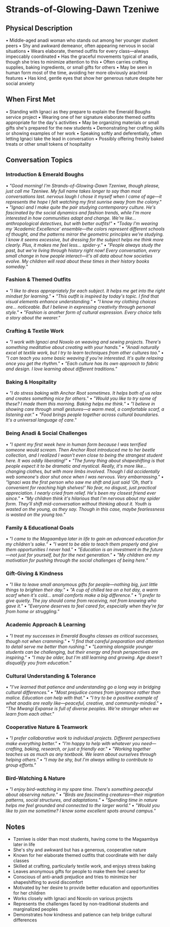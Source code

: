 # Strands-of-Glowing-Dawn Tzeniwe

## Physical Description
• Middle-aged anadi woman who stands out among her younger student peers
• Shy and awkward demeanor, often appearing nervous in social situations
• Wears elaborate, themed outfits for every class—always impeccably coordinated
• Has the graceful movements typical of anadis, though she tries to minimize attention to this
• Often carries crafting supplies, baking ingredients, or small gifts for others
• May be seen in human form most of the time, avoiding her more obviously arachnid features
• Has kind, gentle eyes that show her generous nature despite her social anxiety

## When First Met
• Standing with Ignaci as they prepare to explain the Emerald Boughs service project
• Wearing one of her signature elaborate themed outfits appropriate for the day's activities
• May be organizing materials or small gifts she's prepared for the new students
• Demonstrating her crafting skills or showing examples of her work
• Speaking softly and deferentially, often letting Ignaci take the lead in conversation
• Possibly offering freshly baked treats or other small tokens of hospitality

## Conversation Topics

### **Introduction & Emerald Boughs**
• *"Good morning! I'm Strands-of-Glowing-Dawn Tzeniwe, though please, just call me Tzeniwe. My full name takes longer to say than most conversations last. *nervous laugh* I chose it myself when I came of age—it represents the hope I felt watching my first sunrise away from the colony."*
• *"Ignaci and I make quite the pair studying contemporary culture. He's fascinated by the social dynamics and fashion trends, while I'm more interested in how communities adapt and change. We're like... anthropological detectives, but with better outfits!"*
• *"Today I'm wearing my 'Academic Excellence' ensemble—the colors represent different schools of thought, and the patterns mirror the geometric principles we're studying. I know it seems excessive, but dressing for the subject helps me think more clearly. Plus, it makes me feel less... spider-y."*
• *"People always study the past, but we're living through history right now! Every conversation, every small change in how people interact—it's all data about how societies evolve. My children will read about these times in their history books someday."*

### **Fashion & Themed Outfits**
• *"I like to dress appropriately for each subject. It helps me get into the right mindset for learning."*
• *"This outfit is inspired by today's topic. I find that visual elements enhance understanding."*
• *"I know my clothing choices are... noticeable. But I believe in expressing creativity through personal style."*
• *"Fashion is another form of cultural expression. Every choice tells a story about the wearer."*

### **Crafting & Textile Work**
• *"I work with Ignaci and Noxolo on weaving and sewing projects. There's something meditative about creating with your hands."*
• *"Anadi naturally excel at textile work, but I try to learn techniques from other cultures too."*
• *"I can teach you some basic weaving if you're interested. It's quite relaxing once you get the rhythm."*
• *"Each culture has its own approach to fabric and design. I love learning about different traditions."*

### **Baking & Hospitality**
• *"I do stress baking with Anchor Root sometimes. It helps both of us relax and creates something nice for others."*
• *"Would you like to try some of these? I made them this morning. Baking helps me think."*
• *"I believe in showing care through small gestures—a warm meal, a comfortable scarf, a listening ear."*
• *"Food brings people together across cultural boundaries. It's a universal language of care."*

### **Being Anadi & Social Challenges**
• *"I spent my first week here in human form because I was terrified someone would scream. Then Anchor Root introduced me to her beetle collection, and I realized I wasn't even close to being the strangest student here. It was oddly liberating!"*
• *"The funny thing about shapeshifting is that people expect it to be dramatic and mystical. Really, it's more like... changing clothes, but with more limbs involved. Though I did accidentally web someone's door shut once when I was nervous. Very embarrassing."*
• *"Ignaci was the first person who saw me shift and just said 'Oh, that's convenient for reaching high shelves!' No fear, no disgust, just practical appreciation. I nearly cried from relief. He's been my closest friend ever since."*
• *"My children think it's hilarious that I'm nervous about my spider form. They'll shift mid-conversation without thinking about it. Youth is wasted on the young, as they say. Though in this case, maybe fearlessness is wasted on the young too."*

### **Family & Educational Goals**
• *"I came to the Magaambya later in life to gain an advanced education for my children's sake."*
• *"I want to be able to teach them properly and give them opportunities I never had."*
• *"Education is an investment in the future—not just for yourself, but for the next generation."*
• *"My children are my motivation for pushing through the social challenges of being here."*

### **Gift-Giving & Kindness**
• *"I like to leave small anonymous gifts for people—nothing big, just little things to brighten their day."*
• *"A cup of chilled tea on a hot day, a warm scarf when it's cold... small comforts make a big difference."*
• *"I prefer to give quietly. The joy should come from receiving, not from knowing who gave it."*
• *"Everyone deserves to feel cared for, especially when they're far from home or struggling."*

### **Academic Approach & Learning**
• *"I treat my successes in Emerald Boughs classes as critical successes, though not when cramming."*
• *"I find that careful preparation and attention to detail serve me better than rushing."*
• *"Learning alongside younger students can be challenging, but their energy and fresh perspectives are inspiring."*
• *"I may be older, but I'm still learning and growing. Age doesn't disqualify you from education."*

### **Cultural Understanding & Tolerance**
• *"I've learned that patience and understanding go a long way in bridging cultural differences."*
• *"Most prejudice comes from ignorance rather than malice. Education can help with that."*
• *"I try to be a positive example of what anadis are really like—peaceful, creative, and community-minded."*
• *"The Mwangi Expanse is full of diverse peoples. We're stronger when we learn from each other."*

### **Cooperative Nature & Teamwork**
• *"I prefer collaborative work to individual projects. Different perspectives make everything better."*
• *"I'm happy to help with whatever you need—crafting, baking, research, or just a friendly ear."*
• *"Working together teaches us as much as any textbook. We learn about ourselves through helping others."*
• *"I may be shy, but I'm always willing to contribute to group efforts."*

### **Bird-Watching & Nature**
• *"I enjoy bird-watching in my spare time. There's something peaceful about observing nature."*
• *"Birds are fascinating creatures—their migration patterns, social structures, and adaptations."*
• *"Spending time in nature helps me feel grounded and connected to the larger world."*
• *"Would you like to join me sometime? I know some excellent spots around campus."*

## Notes
- Tzeniwe is older than most students, having come to the Magaambya later in life
- She's shy and awkward but has a generous, cooperative nature
- Known for her elaborate themed outfits that coordinate with her daily classes
- Skilled at crafting, particularly textile work, and enjoys stress baking
- Leaves anonymous gifts for people to make them feel cared for
- Conscious of anti-anadi prejudice and tries to minimize her shapeshifting to avoid discomfort
- Motivated by her desire to provide better education and opportunities for her children
- Works closely with Ignaci and Noxolo on various projects
- Represents the challenges faced by non-traditional students and marginalized peoples
- Demonstrates how kindness and patience can help bridge cultural differences
